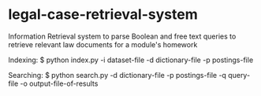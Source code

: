 # legal-case-retrieval-system
Information Retrieval system to parse Boolean and free text queries to retrieve relevant law documents for a module's homework

Indexing: $ python index.py -i dataset-file -d dictionary-file -p postings-file

Searching: $ python search.py -d dictionary-file -p postings-file -q query-file -o output-file-of-results
